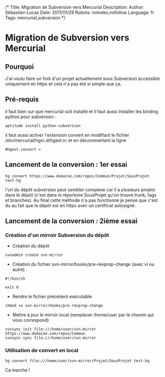 /*
Title: Migration de Subversion vers Mercurial
Description: 
Author: Sébastien Lucas
Date: 2011/01/29
Robots: noindex,nofollow
Language: fr
Tags: mercurial,subversion
*/
# Migration de Subversion vers Mercurial

## Pourquoi
J'ai voulu faire un fork d'un projet actuellement sous Subversion accessible uniquement en https et cela n'a pas été si simple que ça.
## Pré-requis

il faut bien sur que mercurial soit installé et il faut aussi installer les binding python pour subversion :
```
aptitude install python-subversion
```
il faut aussi activer l'extension convert en modifiant le fichier /etc/mercurial/hgrc.d/hgext.rc et en décommantant la ligne 
```
#hgext.convert =

```
## Lancement de la conversion : 1er essai

```
hg convert https://www.domaine.com/repos/Commun/Projet/SousProjet test-hg
```
l'url du dépôt subversion peut sembler complexe car il a plusieurs projets dans le dépôt (c'est dans le répertoire SousProjet qu'on trouve trunk, tags et branches). Au final cette méthode n'a pas fonctionné je pense que c'est du au fait que le dépôt est en https avec un certificat autosigné.
## Lancement de la conversion : 2ième essai

### Création d'un mirroir Subversion du dépôt
*	Création du dépôt
```
svnadmin create svn-mirror
```
*	Création du fichier svn-mirror/hooks/pre-revprop-change (avec vi ou autre)
```
#!/bin/sh

exit 0
```
*	Rendre le fichier précédent exécutable
```
chmod +x svn-mirror/hooks/pre-revprop-change
```
*	Mettre à jour le mirroir local (remplacer /home/user par le chemin qui vous correspond)
```
svnsync init file:///home/user/svn-mirror https://www.domaine.com/repos/Commun
svnsync sync file:///home/user/svn-mirror
```
### Utilisation de convert en local

```
hg convert file:///home/user/svn-mirror/Projet/SousProjet test-hg
```
Ca marche !





